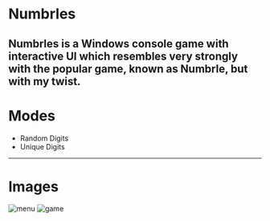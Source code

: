 # Numbrles
Numbrles is a Windows console game with interactive UI which resembles very strongly with the popular game, known as Numbrle, but with my twist.
---
# Modes
* Random Digits
* Unique Digits

---
# Images
![menu]()
![game]()